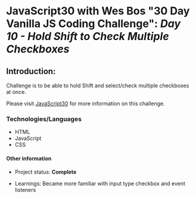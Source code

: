# JavaScript30 with Wes Bos "30 Day Vanilla JS Coding Challenge": *Day 10 - Hold Shift to Check Multiple Checkboxes*

## Introduction: 
 
Challenge is to be able to hold Shift and select/check multiple checkboxes at once. 

Please visit <a href="https://javascript30.com/" target="_blank">JavaScript30</a> for more information on this challenge. 

### Technologies/Languages

* HTML
* JavaScript
* CSS

#### Other information

* Project status: **Complete**

* Learnings:  Became more familiar with input type checkbox and event listeners